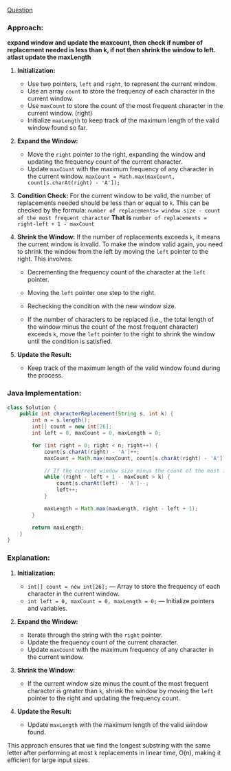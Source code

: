 [Question](https://leetcode.com/problems/longest-repeating-character-replacement/description/)

### Approach:

**expand window and update the maxcount, then check if number of replacement needed is less than k, if not then shrink the window to left. atlast update the maxLength** 

1. **Initialization:**
   - Use two pointers, `left` and `right`, to represent the current window.
   - Use an array `count` to store the frequency of each character in the current window.
   - Use `maxCount` to store the count of the most frequent character in the current window. (right)
   - Initialize `maxLength` to keep track of the maximum length of the valid window found so far.

2. **Expand the Window:**
   - Move the `right` pointer to the right, expanding the window and updating the frequency count of the current character.
   - Update `maxCount` with the maximum frequency of any character in the current window.  `maxCount = Math.max(maxCount, count[s.charAt(right) - 'A']);`

3. **Condition Check:** For the current window to be valid, the number of replacements needed should be less than or equal to `k`. This can be checked by the formula:
   `number of replacements= window size - count of the most frequent character`
   **That is**
   `number of replacements = right-left + 1 - maxCount`

5. **Shrink the Window:** If the number of replacements exceeds `k`, it means the current window is invalid. To make the window valid again, you need to shrink the window from the left by moving the `left` pointer to the right. This involves:
   - Decrementing the frequency count of the character at the `left` pointer.
   - Moving the `left` pointer one step to the right.
   - Rechecking the condition with the new window size.

   - If the number of characters to be replaced (i.e., the total length of the window minus the count of the most frequent character) exceeds `k`, move the `left` pointer to the right to shrink the window until the condition is satisfied.

6. **Update the Result:**
   - Keep track of the maximum length of the valid window found during the process.

### Java Implementation:

```java
class Solution {
    public int characterReplacement(String s, int k) {
        int n = s.length();
        int[] count = new int[26];
        int left = 0, maxCount = 0, maxLength = 0;

        for (int right = 0; right < n; right++) {
            count[s.charAt(right) - 'A']++;
            maxCount = Math.max(maxCount, count[s.charAt(right) - 'A']);

            // If the current window size minus the count of the most frequent character is greater than k, shrink the window
            while (right - left + 1 - maxCount > k) {
                count[s.charAt(left) - 'A']--;
                left++;
            }

            maxLength = Math.max(maxLength, right - left + 1);
        }

        return maxLength;
    }
}
```

### Explanation:

1. **Initialization:**
   - `int[] count = new int[26];` — Array to store the frequency of each character in the current window.
   - `int left = 0, maxCount = 0, maxLength = 0;` — Initialize pointers and variables.

2. **Expand the Window:**
   - Iterate through the string with the `right` pointer.
   - Update the frequency count of the current character.
   - Update `maxCount` with the maximum frequency of any character in the current window.

3. **Shrink the Window:**
   - If the current window size minus the count of the most frequent character is greater than `k`, shrink the window by moving the `left` pointer to the right and updating the frequency count.

4. **Update the Result:**
   - Update `maxLength` with the maximum length of the valid window found.

This approach ensures that we find the longest substring with the same letter after performing at most `k` replacements in linear time, O(n), making it efficient for large input sizes.
